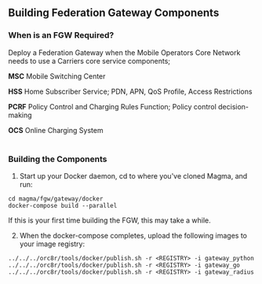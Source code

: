 ## Building Federation Gateway Components


### When is an FGW Required?

Deploy a Federation Gateway when the Mobile Operators Core Network needs to use a Carriers core service components;

   **MSC** Mobile Switching Center

   **HSS** Home Subscriber Service; PDN, APN, QoS Profile, Access Restrictions

   **PCRF** Policy Control and Charging Rules Function; Policy control decision-making

   **OCS** Online Charging System <br><br/>
    

### Building the Components

1.  Start up your Docker daemon, cd to where you\'ve cloned Magma, and     run:

```
cd magma/fgw/gateway/docker
docker-compose build --parallel
```

If this is your first time building the FGW, this may take a while.


2.  When the docker-compose completes, upload the following images to your image registry:

```
../../../orc8r/tools/docker/publish.sh -r <REGISTRY> -i gateway_python
../../../orc8r/tools/docker/publish.sh -r <REGISTRY> -i gateway_go
../../../orc8r/tools/docker/publish.sh -r <REGISTRY> -i gateway_radius
```
<br><br/>
